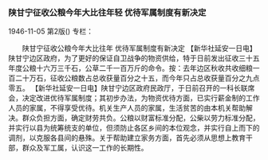 ### 陕甘宁征收公粮今年大比往年轻  优待军属制度有新决定

1946-11-05
第2版()
专栏：

　　陕甘宁征收公粮今年大比往年
    优待军属制度有新决定
    【新华社延安一日电】陕甘宁边区政府，为了更好的保证自卫战争的物资供给，特于日前发出征收三十五年度公粮十六万三千石，公草二千一百万斤的命令。按：去年边区秋收共收细粮一百二十万石，征收公粮数占总收获量百分之十五，而今年只占总收获量百分之九点零五。
    【新华社延安一日电】陕甘宁边区政府民政厅，于日前召开的一科长联席会，决定改进优待军属制度；其初步办法，为物资优待方面，已实行薪金制的工作人员的家属，不得享受优待。机关生产人员的家属，生活贫苦的由本机关帮助解决。群众负担方面，确定财劳共负。公粮以财富标准分配，公柴以劳力标准分配，并实行以县为统筹统支的单位，但须防止各区乡间的本位观念，并实行自上而下的调剂，以克服各县间的悬殊。关于帮助建立家务方面，首先必须从思想上教育干部，群众及军工属，认识这一工作的长期性。
